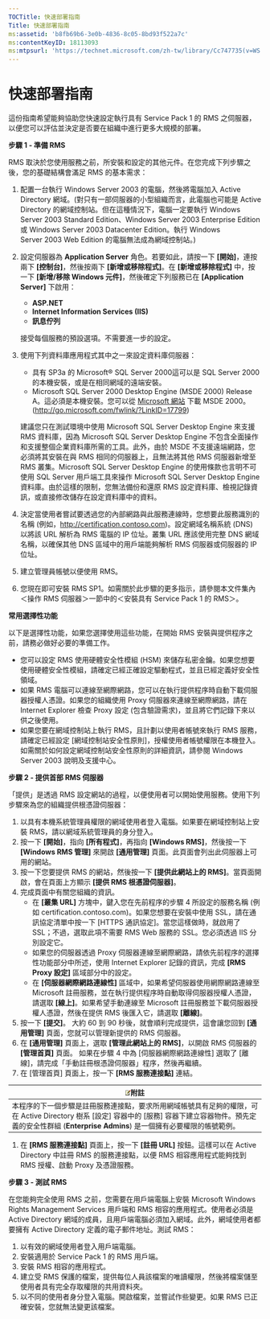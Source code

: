 ```yaml
---
TOCTitle: 快速部署指南
Title: 快速部署指南
ms:assetid: 'b8fb69b6-3e0b-4836-8c05-8bd93f522a7c'
ms:contentKeyID: 18113093
ms:mtpsurl: 'https://technet.microsoft.com/zh-tw/library/Cc747735(v=WS.10)'
---
```


快速部署指南
============

這份指南希望能夠協助您快速設定執行具有 Service Pack 1 的 RMS 之伺服器，以便您可以評估並決定是否要在組織中進行更多大規模的部署。

**步驟 1 - 準備 RMS**

RMS 取決於您使用服務之前，所安裝和設定的其他元件。在您完成下列步驟之後，您的基礎結構會滿足 RMS 的基本需求：

1.  配置一台執行 Windows Server 2003 的電腦，然後將電腦加入 Active Directory 網域。(對只有一部伺服器的小型組織而言，此電腦也可能是 Active Directory 的網域控制站。但在這種情況下，電腦一定要執行 Windows Server 2003 Standard Edition、Windows Server 2003 Enterprise Edition 或 Windows Server 2003 Datacenter Edition。執行 Windows Server 2003 Web Edition 的電腦無法成為網域控制站。)
2.  設定伺服器為 **Application Server** 角色。若要如此，請按一下 **\[開始\]**，連按兩下 **\[控制台\]**，然後按兩下 **\[新增或移除程式\]**。在 **\[新增或移除程式\]** 中，按一下 **\[新增/移除 Windows 元件\]**，然後確定下列服務已在 **\[Application Server\]** 下啟用：
    -   **ASP.NET**
    -   **Internet Information Services (IIS)**
    -   **訊息佇列**

    接受每個服務的預設選項。不需要進一步的設定。
3.  使用下列資料庫應用程式其中之一來設定資料庫伺服器：
    -   具有 SP3a 的 Microsoft® SQL Server 2000這可以是 SQL Server 2000 的本機安裝，或是在相同網域的遠端安裝。
    -   Microsoft SQL Server 2000 Desktop Engine (MSDE 2000) Release A。這必須是本機安裝。您可以從 [Microsoft 網站](http://go.microsoft.com/fwlink/?linkid=17799) 下載 MSDE 2000。(http://go.microsoft.com/fwlink/?LinkID=17799)

    建議您只在測試環境中使用 Microsoft SQL Server Desktop Engine 來支援 RMS 資料庫，因為 Microsoft SQL Server Desktop Engine 不包含全面操作和支援整個企業資料庫所需的工具。此外，由於 MSDE 不支援遠端網路，您必須將其安裝在與 RMS 相同的伺服器上，且無法將其他 RMS 伺服器新增至 RMS 叢集。Microsoft SQL Server Desktop Engine 的使用條款也言明不可使用 SQL Server 用戶端工具來操作 Microsoft SQL Server Desktop Engine 資料庫。由於這樣的限制，您無法備份和還原 RMS 設定資料庫、檢視記錄資訊，或直接修改儲存在設定資料庫中的資料。
4.  決定當使用者嘗試要透過您的內部網路與此服務連線時，您想要此服務識別的名稱 (例如，http://certification.contoso.com)。設定網域名稱系統 (DNS) 以將該 URL 解析為 RMS 電腦的 IP 位址。叢集 URL 應該使用完整 DNS 網域名稱，以確保其他 DNS 區域中的用戶端能夠解析 RMS 伺服器或伺服器的 IP 位址。
5.  建立管理員帳號以便使用 RMS。
6.  您現在即可安裝 RMS SP1。如需關於此步驟的更多指示，請參閱本文件集內＜操作 RMS 伺服器＞一節中的＜安裝具有 Service Pack 1 的 RMS＞。

**常用選擇性功能**

以下是選擇性功能，如果您選擇使用這些功能，在開始 RMS 安裝與提供程序之前，請務必做好必要的準備工作。

-   您可以設定 RMS 使用硬體安全性模組 (HSM) 來儲存私密金鑰。如果您想要使用硬體安全性模組，請確定已經正確設定驅動程式，並且已經定義好安全性領域。
-   如果 RMS 電腦可以連線至網際網路，您可以在執行提供程序時自動下載伺服器授權人憑證。如果您的組織使用 Proxy 伺服器來連線至網際網路，請在 Internet Explorer 檢查 Proxy 設定 (包含驗證需求)，並且將它們記錄下來以供之後使用。
-   如果您要在網域控制站上執行 RMS，且計劃以使用者帳號來執行 RMS 服務，請確定已經設定 \[網域控制站安全性原則\]，授權使用者帳號權限在本機登入。如需關於如何設定網域控制站安全性原則的詳細資訊，請參閱 Windows Server 2003 說明及支援中心。

**步驟 2 - 提供首部 RMS 伺服器**

「提供」是透過 RMS 設定網站的過程，以便使用者可以開始使用服務。使用下列步驟來為您的組織提供根憑證伺服器：

1.  以具有本機系統管理員權限的網域使用者登入電腦。如果要在網域控制站上安裝 RMS，請以網域系統管理員的身分登入。
2.  按一下 **\[開始\]**，指向 **\[所有程式\]**，再指向 **\[Windows RMS\]**，然後按一下 **\[Windows RMS 管理\]** 來開啟 **\[通用管理\]** 頁面。此頁面會列出此伺服器上可用的網站。
3.  按一下您要提供 RMS 的網站，然後按一下 **\[提供此網站上的 RMS\]**。當頁面開啟，會在頁面上方顯示 **\[提供 RMS 根憑證伺服器\]**。
4.  完成頁面中有關您組織的資訊。
    -   在 **\[叢集 URL\]** 方塊中，鍵入您在先前程序的步驟 4 所設定的服務名稱 (例如 certification.contoso.com)。如果您想要在安裝中使用 SSL，請在通訊協定清單中按一下 \[HTTPS 通訊協定\]。當您這樣做時，就啟用了 SSL；不過，選取此項不需要 RMS Web 服務的 SSL。您必須透過 IIS 分別設定它。
    -   如果您的伺服器透過 Proxy 伺服器連線至網際網路，請依先前程序的選擇性功能部分中所述，使用 Internet Explorer 記錄的資訊，完成 **\[RMS Proxy 設定\]** 區域部分中的設定。
    -   在 **\[伺服器網際網路連線性\]** 區域中，如果希望伺服器使用網際網路連線至 Microsoft 註冊服務，並在執行提供程序時自動取得伺服器授權人憑證，請選取 **\[線上\]**。如果希望手動連線至 Microsoft 註冊服務並下載伺服器授權人憑證，然後在提供 RMS 後匯入它，請選取 **\[離線\]**。
5.  按一下 **\[提交\]**。
    大約 60 到 90 秒後，就會順利完成提供，這會讓您回到 **\[通用管理\]** 頁面，您就可以管理新提供的 RMS 伺服器。
6.  在 **\[通用管理\]** 頁面上，選取 **\[管理此網站上的 RMS\]**，以開啟 RMS 伺服器的 **\[管理首頁\]** 頁面。
    如果在步驟 4 中為 \[伺服器網際網路連線性\] 選取了 \[離線\]，請完成「手動註冊根憑證伺服器」程序，然後再繼續。
7.  在 \[管理首頁\] 頁面上，按一下 **\[RMS 服務連接點\]** 連結。

| ![](images/Cc747735.note(WS.10).gif)附註                                                                                                                                                     |
|---------------------------------------------------------------------------------------------------------------------------------------------------------------------------------------------------------------------------|
| 本程序的下一個步驟是註冊服務連接點，要求所用網域帳號具有足夠的權限，可在 Active Directory 樹系 \[設定\] 容器中的 \[服務\] 容器下建立容器物件。預先定義的安全性群組 (**Enterprise Admins**) 是一個擁有必要權限的帳號範例。 |

1.  在 **\[RMS 服務連接點\]** 頁面上，按一下 **\[註冊 URL\]** 按鈕。這樣可以在 Active Directory 中註冊 RMS 的服務連接點，以便 RMS 相容應用程式能夠找到 RMS 授權、啟動 Proxy 及憑證服務。

**步驟 3 - 測試 RMS**

在您能夠完全使用 RMS 之前，您需要在用戶端電腦上安裝 Microsoft Windows Rights Management Services 用戶端和 RMS 相容的應用程式。使用者必須是 Active Directory 網域的成員，且用戶端電腦必須加入網域。此外，網域使用者都要擁有 Active Directory 定義的電子郵件地址。測試 RMS：

1.  以有效的網域使用者登入用戶端電腦。
2.  安裝適用於 Service Pack 1 的 RMS 用戶端。
3.  安裝 RMS 相容的應用程式。
4.  建立受 RMS 保護的檔案，提供每位人員該檔案的唯讀權限，然後將檔案儲至使用者具有完全存取權限的共用資料夾。
5.  以不同的使用者身分登入電腦。開啟檔案，並嘗試作些變更。如果 RMS 已正確安裝，您就無法變更該檔案。
